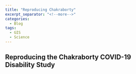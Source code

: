 ```yaml
---
title: "Reproducing Chakraborty"
excerpt_separator: "<!--more-->"
categories:
  - Blog
tags:
  - GIS
  - Science
---
```


## Reproducing the Chakraborty COVID-19 Disability Study

